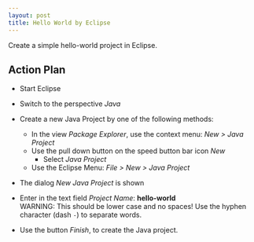 ```yaml
---
layout: post
title: Hello World by Eclipse
---
```


Create a simple hello-world project in Eclipse. 


## Action Plan

- Start Eclipse
- Switch to the perspective _Java_
- Create a new Java Project by one of the following methods:
    - In the view _Package Explorer_, use the context menu: _New > Java Project_
    - Use the pull down button on the speed button bar icon _New_
        - Select _Java Project_
    - Use the Eclipse Menu: _File > New > Java Project_
- The dialog _New Java Project_ is shown  

- Enter in the text field _Project Name_: __hello-world__  
  WARNING: This should be lower case and no spaces! Use the hyphen character (dash `-`) to separate words.
- Use the button _Finish_, to create the Java project.
